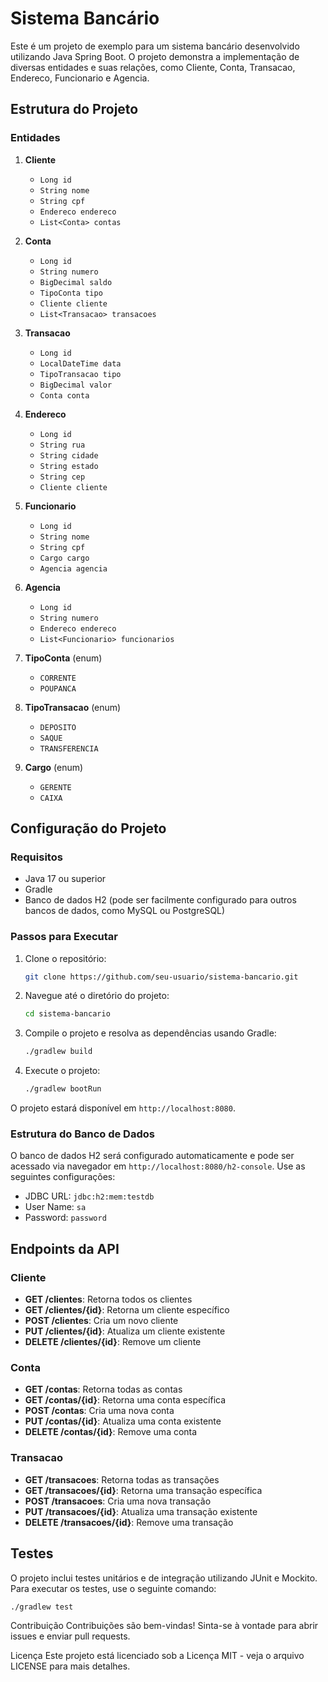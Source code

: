 # Sistema Bancário

Este é um projeto de exemplo para um sistema bancário desenvolvido utilizando Java Spring Boot. O projeto demonstra a implementação de diversas entidades e suas relações, como Cliente, Conta, Transacao, Endereco, Funcionario e Agencia.

## Estrutura do Projeto

### Entidades

1. **Cliente**
    - `Long id`
    - `String nome`
    - `String cpf`
    - `Endereco endereco`
    - `List<Conta> contas`

2. **Conta**
    - `Long id`
    - `String numero`
    - `BigDecimal saldo`
    - `TipoConta tipo`
    - `Cliente cliente`
    - `List<Transacao> transacoes`

3. **Transacao**
    - `Long id`
    - `LocalDateTime data`
    - `TipoTransacao tipo`
    - `BigDecimal valor`
    - `Conta conta`

4. **Endereco**
    - `Long id`
    - `String rua`
    - `String cidade`
    - `String estado`
    - `String cep`
    - `Cliente cliente`

5. **Funcionario**
    - `Long id`
    - `String nome`
    - `String cpf`
    - `Cargo cargo`
    - `Agencia agencia`

6. **Agencia**
    - `Long id`
    - `String numero`
    - `Endereco endereco`
    - `List<Funcionario> funcionarios`

7. **TipoConta** (enum)
    - `CORRENTE`
    - `POUPANCA`

8. **TipoTransacao** (enum)
    - `DEPOSITO`
    - `SAQUE`
    - `TRANSFERENCIA`

9. **Cargo** (enum)
    - `GERENTE`
    - `CAIXA`

## Configuração do Projeto

### Requisitos

- Java 17 ou superior
- Gradle
- Banco de dados H2 (pode ser facilmente configurado para outros bancos de dados, como MySQL ou PostgreSQL)

### Passos para Executar

1. Clone o repositório:
    ```sh
    git clone https://github.com/seu-usuario/sistema-bancario.git
    ```
2. Navegue até o diretório do projeto:
    ```sh
    cd sistema-bancario
    ```
3. Compile o projeto e resolva as dependências usando Gradle:
    ```sh
    ./gradlew build
    ```
4. Execute o projeto:
    ```sh
    ./gradlew bootRun
    ```

O projeto estará disponível em `http://localhost:8080`.

### Estrutura do Banco de Dados

O banco de dados H2 será configurado automaticamente e pode ser acessado via navegador em `http://localhost:8080/h2-console`. Use as seguintes configurações:

- JDBC URL: `jdbc:h2:mem:testdb`
- User Name: `sa`
- Password: `password`

## Endpoints da API

### Cliente

- **GET /clientes**: Retorna todos os clientes
- **GET /clientes/{id}**: Retorna um cliente específico
- **POST /clientes**: Cria um novo cliente
- **PUT /clientes/{id}**: Atualiza um cliente existente
- **DELETE /clientes/{id}**: Remove um cliente

### Conta

- **GET /contas**: Retorna todas as contas
- **GET /contas/{id}**: Retorna uma conta específica
- **POST /contas**: Cria uma nova conta
- **PUT /contas/{id}**: Atualiza uma conta existente
- **DELETE /contas/{id}**: Remove uma conta

### Transacao

- **GET /transacoes**: Retorna todas as transações
- **GET /transacoes/{id}**: Retorna uma transação específica
- **POST /transacoes**: Cria uma nova transação
- **PUT /transacoes/{id}**: Atualiza uma transação existente
- **DELETE /transacoes/{id}**: Remove uma transação

## Testes

O projeto inclui testes unitários e de integração utilizando JUnit e Mockito. Para executar os testes, use o seguinte comando:

```sh
./gradlew test
```
Contribuição
Contribuições são bem-vindas! Sinta-se à vontade para abrir issues e enviar pull requests.

Licença
Este projeto está licenciado sob a Licença MIT - veja o arquivo LICENSE para mais detalhes.
